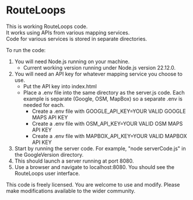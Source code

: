 # RouteLoops  
This is working RouteLoops code.  
It works using APIs from various mapping services.  
Code for various services is stored in separate directories.  
  
To run the code:  
1. You will need Node.js running on your machine.  
   - Current working version running under Node.js version 22.12.0.  
2. You will need an API key for whatever mapping service you choose to use.  
   - Put the API key into index.html
   - Place a .env file into the same directory as the server.js code.  Each example is separate (Google, OSM, MapBox) so a separate .env is needed for each.
     * Create a .env file with GOOGLE_API_KEY=YOUR VALID GOOGLE MAPS API KEY  
     * Create a .env file with OSM_API_KEY=YOUR VALID OSM MAPS API KEY 
     * Create a .env file with MAPBOX_API_KEY=YOUR VALID MAPBOX API KEY 
3. Start by running the server code.  For example, "node serverCode.js" in the GoogleVersion directory.  
4. This should launch a server running at port 8080.  
5. Use a browser and navigate to localhost:8080.  You should see the RouteLoops user interface.  

This code is freely licensed.  You are welcome to use and modify.  Please make modifications available to the wider community.
